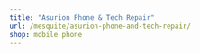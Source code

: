 ```yaml
---
title: "Asurion Phone & Tech Repair"
url: /mesquite/asurion-phone-and-tech-repair/
shop: mobile phone
---
```

